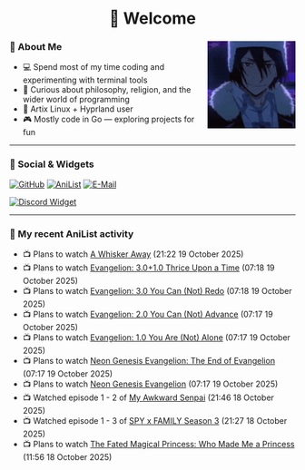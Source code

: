 <h1 align="center">🦊 Welcome</h1>

<div>
<img src="./assets/fyodor-dostoevsky-bsd.gif" width="155" align="right">

### 🦊 About Me

- 💻 Spend most of my time coding and experimenting with terminal tools  
- 🧠 Curious about philosophy, religion, and the wider world of programming  
- 🐧 Artix Linux + Hyprland user
- 🎮 Mostly code in Go — exploring projects for fun  

</div>

---

### 🔗 Social & Widgets

[![GitHub](https://img.shields.io/badge/GitHub-24292e?style=for-the-badge&logo=github&logoColor=white)](https://github.com/axrona)
[![AniList](https://img.shields.io/badge/AniList-blue?style=for-the-badge&logo=anilist&logoColor=white)](https://anilist.co/user/axrona/)
[![E-Mail](https://img.shields.io/badge/E--Mail-gray?style=for-the-badge&logo=maildotru&logoColor=white)](mailto:yeaweeb@duck.com)

[![Discord Widget](https://dsc-readme.tsuni.dev/api/user/1379125777710190637)](https://discord.com/users/1379125777710190637)

---

### 🌸 My recent AniList activity

<!-- ANILIST_ACTIVITY:start -->

-   📺 Plans to watch [A Whisker Away](https://anilist.co/anime/114963) (21:22 19 October 2025)
-   📺 Plans to watch [Evangelion: 3.0+1.0 Thrice Upon a Time](https://anilist.co/anime/3786) (07:18 19 October 2025)
-   📺 Plans to watch [Evangelion: 3.0 You Can (Not) Redo](https://anilist.co/anime/3785) (07:18 19 October 2025)
-   📺 Plans to watch [Evangelion: 2.0 You Can (Not) Advance](https://anilist.co/anime/3784) (07:17 19 October 2025)
-   📺 Plans to watch [Evangelion: 1.0 You Are (Not) Alone](https://anilist.co/anime/2759) (07:17 19 October 2025)
-   📺 Plans to watch [Neon Genesis Evangelion: The End of Evangelion](https://anilist.co/anime/32) (07:17 19 October 2025)
-   📺 Plans to watch [Neon Genesis Evangelion](https://anilist.co/anime/30) (07:17 19 October 2025)
-   📺 Watched episode 1 - 2 of [My Awkward Senpai](https://anilist.co/anime/185575) (21:46 18 October 2025)
-   📺 Watched episode 1 - 3 of [SPY x FAMILY Season 3](https://anilist.co/anime/177937) (21:27 18 October 2025)
-   📺 Plans to watch [The Fated Magical Princess: Who Made Me a Princess](https://anilist.co/anime/165530) (11:56 18 October 2025)

<!-- ANILIST_ACTIVITY:end -->
